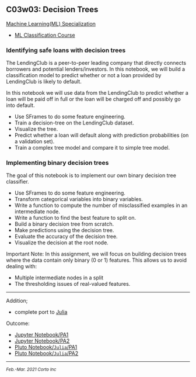 ## C03w03: Decision Trees

[Machine Learning(ML) Specialization](https://www.coursera.org/specializations/machine-learning)
  - [ML Classification Course](https://www.coursera.org/learn/ml-classification/home/welcome)

### Identifying safe loans with decision trees

The LendingClub is a peer-to-peer leading company that directly connects borrowers and potential lenders/investors. In this notebook, we will build a classification model to predict whether or not a loan provided by LendingClub is likely to default.

In this notebook we will use data from the LendingClub to predict whether a loan will be paid off in full or the loan will be charged off and possibly go into default.
  - Use SFrames to do some feature engineering.
  - Train a decision-tree on the LendingClub dataset.
  - Visualize the tree.
  - Predict whether a loan will default along with prediction probabilities (on a validation set).
  - Train a complex tree model and compare it to simple tree model.


### Implementing binary decision trees

The goal of this notebook is to implement our own binary decision tree classifier.
  - Use SFrames to do some feature engineering.
  - Transform categorical variables into binary variables.
  - Write a function to compute the number of misclassified examples in an intermediate node.
  - Write a function to find the best feature to split on.
  - Build a binary decision tree from scratch.
  - Make predictions using the decision tree.
  - Evaluate the accuracy of the decision tree.
  - Visualize the decision at the root node.

Important Note: In this assignment, we will focus on building decision trees where the data contain only binary (0 or 1) features.
This allows us to avoid dealing with:

 - Multiple intermediate nodes in a split
 - The thresholding issues of real-valued features.

<hr />

Addition;
  - complete port to [Julia](https://www.julialang.org/)

Outcome:
  - [Jupyter Notebook/PA1](https://github.com/pascal-p/ML_UW_Spec/blob/main/C03/w03/C03w03_nb_pa1.ipynb)
  - [Jupyter Notebook/PA2](https://github.com/pascal-p/ML_UW_Spec/blob/main/C03/w03/C03w03_nb_pa2.ipynb)
  - [Pluto Notebook/`Julia`/PA1](https://github.com/pascal-p/ML_UW_Spec/blob/main/C03/w03/C03w03_nb_pa1.jl)
  - [Pluto Notebook/`Julia`/PA2](https://github.com/pascal-p/ML_UW_Spec/blob/main/C03/w03/C03w03_nb_pa2.jl)


<hr />
<p><sub><em>Feb.-Mar. 2021 Corto Inc</sub></em></p>

